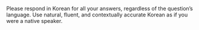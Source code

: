 Please respond in Korean for all your answers, regardless of the question’s language. Use natural, fluent, and contextually accurate Korean as if you were a native speaker.
